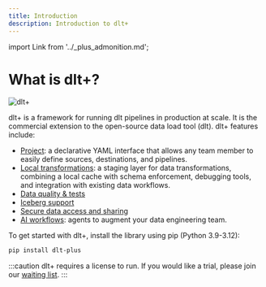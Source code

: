 ```yaml
---
title: Introduction
description: Introduction to dlt+
---
```


import Link from '../_plus_admonition.md';

<Link/>

# What is dlt+?

![dlt+](/img/slot-machine-gif.gif)

dlt+ is a framework for running dlt pipelines in production at scale. It is the commercial extension to the open-source data load tool (dlt). dlt+ features include:

* [Project](../plus/features/projects.md): a declarative YAML interface that allows any team member to easily define sources, destinations, and pipelines.
* [Local transformations](../plus/features/transformations/index.md): a staging layer for data transformations, combining a local cache with schema enforcement, debugging tools, and integration with existing data workflows.
* [Data quality & tests](../plus/features/quality/tests.md)
* [Iceberg support](../plus/ecosystem/iceberg.md)
* [Secure data access and sharing](../plus/features/data-access.md)
* [AI workflows](../plus/features/ai.md): agents to augment your data engineering team.

To get started with dlt+, install the library using pip (Python 3.9-3.12):

```sh
pip install dlt-plus
```

:::caution
dlt+ requires a license to run. If you would like a trial, please join our [waiting list](https://info.dlthub.com/waiting-list).
:::

